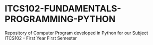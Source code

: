 # ITCS102-FUNDAMENTALS-PROGRAMMING-PYTHON

Repository of Computer Program developed in Python for our Subject ITCS102 - First Year First Semester
